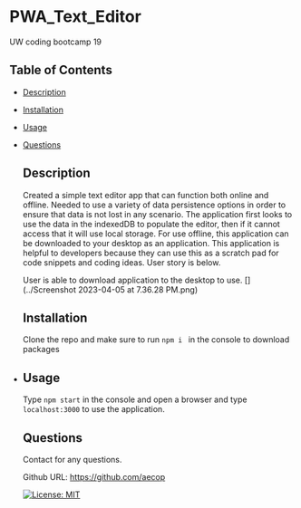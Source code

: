 # PWA_Text_Editor
UW coding bootcamp 19


## Table of Contents
- [Description](#description)

- [Installation](#installation)

- [Usage](#usage)

- [Questions](#questions)

  ## Description
  Created a simple text editor app that can function both online and offline. Needed to use a variety of data persistence options in order to ensure that data is not lost in any scenario. The application first looks to use the data in the indexedDB to populate the editor, then if it cannot access that it will use local storage. For use offline, this application can be downloaded to your desktop as an application. This application is helpful to developers because they can use this as a scratch pad for code snippets and coding ideas. User story is below.

  User is able to download application to the desktop to use. 
 [](../Screenshot 2023-04-05 at 7.36.28 PM.png)

  ## Installation
  Clone the repo and make sure to run ```npm i ``` in the console to download packages

- ## Usage
  Type ```npm start``` in the console and open a browser and type ```localhost:3000``` to use the application. 


  ## Questions

  Contact for any questions.

  Github URL: https://github.com/aecop


  [![License: MIT](https://img.shields.io/badge/License-MIT-blue.svg)](https://opensource.org/licenses/MIT)